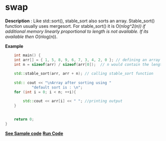 # swap

**Description** :
Like std::sort(), stable_sort also sorts an array. Stable_sort() function usually uses mergesort. For stable_sort() it is O(n*log^2(n)) if additional memory linearly proportional to length is not available. If its available then O(n*log(n)).

**Example**
```cpp
    int main() { 
    int arr[] = { 1, 5, 8, 9, 6, 7, 3, 4, 2, 0 }; // defining an array
    int n = sizeof(arr) / sizeof(arr[0]);  // n would contain the length of the array
  
    std::stable_sort(arr, arr + n); // calling stable_sort function
  
    std:: cout << "\nArray after sorting using "
            "default sort is : \n"; 
    for (int i = 0; i < n; ++i){

    	std::cout << arr[i] << " "; //printing output
    } 
         
  
    return 0; 
} 

```
**[See Sample code](../snippets/algorithm/stable_sort.cpp)**
**[Run Code](https://rextester.com/BJA44350)**
